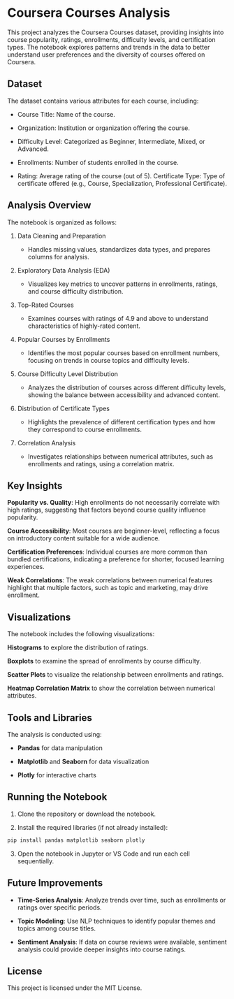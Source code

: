 # Coursera Courses Analysis
This project analyzes the Coursera Courses dataset, providing insights into course popularity, ratings, enrollments, difficulty levels, and certification types. The notebook explores patterns and trends in the data to better understand user preferences and the diversity of courses offered on Coursera.

## Dataset

The dataset contains various attributes for each course, including:

- Course Title: Name of the course.

- Organization: Institution or organization offering the course.

- Difficulty Level: Categorized as Beginner, Intermediate, Mixed, or Advanced.

- Enrollments: Number of students enrolled in the course.

- Rating: Average rating of the course (out of 5).
Certificate Type: Type of certificate offered (e.g., Course, Specialization, Professional Certificate).

## Analysis Overview

The notebook is organized as follows:

1. Data Cleaning and Preparation
    - Handles missing values, standardizes data types, and prepares columns for analysis.

2. Exploratory Data Analysis (EDA)
    - Visualizes key metrics to uncover patterns in enrollments, ratings, and course difficulty distribution.

3. Top-Rated Courses
    - Examines courses with ratings of 4.9 and above to understand characteristics of highly-rated content.

4. Popular Courses by Enrollments
    - Identifies the most popular courses based on enrollment numbers, focusing on trends in course topics and difficulty levels.

5. Course Difficulty Level Distribution
    - Analyzes the distribution of courses across different difficulty levels, showing the balance between accessibility and advanced content.

6. Distribution of Certificate Types
    - Highlights the prevalence of different certification types and how they correspond to course enrollments.

7. Correlation Analysis
    - Investigates relationships between numerical attributes, such as enrollments and ratings, using a correlation matrix.

## Key Insights

**Popularity vs. Quality**: High enrollments do not necessarily correlate with high ratings, suggesting that factors beyond course quality influence popularity.

**Course Accessibility**: Most courses are beginner-level, reflecting a focus on introductory content suitable for a wide audience.

**Certification Preferences**: Individual courses are more common than bundled certifications, indicating a preference for shorter, focused learning experiences.

**Weak Correlations**: The weak correlations between numerical features highlight that multiple factors, such as topic and marketing, may drive enrollment.

## Visualizations

The notebook includes the following visualizations:

**Histograms** to explore the distribution of ratings.

**Boxplots** to examine the spread of enrollments by course difficulty.

**Scatter Plots** to visualize the relationship between enrollments and ratings.

**Heatmap Correlation Matrix** to show the correlation between numerical attributes.

## Tools and Libraries

The analysis is conducted using:

- **Pandas** for data manipulation

- **Matplotlib** and **Seaborn** for data visualization

- **Plotly** for interactive charts

## Running the Notebook

1. Clone the repository or download the notebook.

2. Install the required libraries (if not already installed):
```bash
pip install pandas matplotlib seaborn plotly
```
3. Open the notebook in Jupyter or VS Code and run each cell sequentially.

## Future Improvements

- **Time-Series Analysis**: Analyze trends over time, such as enrollments or ratings over specific periods.

- **Topic Modeling**: Use NLP techniques to identify popular themes and topics among course titles.

- **Sentiment Analysis**: If data on course reviews were available, sentiment analysis could provide deeper insights into course ratings.

## License

This project is licensed under the MIT License.

